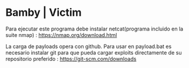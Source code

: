 # Bamby | Victim 
Para ejecutar este programa debe instalar netcat(programa incluido en la suite nmap) : https://nmap.org/download.html

La carga de payloads opera con github. Para usar en payload.bat es necesario instalar git para que pueda cargar exploits directamente de su repositorio preferido : https://git-scm.com/downloads
